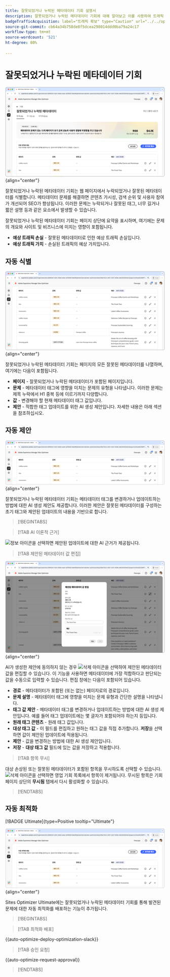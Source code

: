 ```yaml
---
title: 잘못되었거나 누락된 메타데이터 기회 설명서
description: 잘못되었거나 누락된 메타데이터 기회에 대해 알아보고 이를 사용하여 트래픽 확보를 개선하는 방법을 알아봅니다.
badgeTrafficAcquisition: label="트래픽 확보" type="Caution" url="../../opportunity-types/traffic-acquisition.md" tooltip="트래픽 확보"
source-git-commit: cb64a34b758de8f5dcea298014ddd0ba79a24c17
workflow-type: tm+mt
source-wordcount: '521'
ht-degree: 80%

---
```



# 잘못되었거나 누락된 메타데이터 기회

![잘못되었거나 누락된 메타데이터 기회](./assets/missing-or-invalid-metadata/hero.png){align="center"}

잘못되었거나 누락된 메타데이터 기회는 웹 페이지에서 누락되었거나 잘못된 메타데이터를 식별합니다. 메타데이터 문제를 해결하면 콘텐츠 가시성, 검색 순위 및 사용자 참여가 개선되어 SEO가 향상됩니다. 이러한 문제는 누락되거나 잘못된 태그, 너무 길거나 짧은 설명 등과 같은 요소에서 발생할 수 있습니다.

잘못되었거나 누락된 메타데이터 기회는 페이지 상단에 요약을 표시하며, 여기에는 문제의 개요와 사이트 및 비즈니스에 미치는 영향이 포함됩니다.

* **예상 트래픽 손실** - 잘못된 메타데이터로 인한 예상 트래픽 손실입니다.
* **예상 트래픽 가치** - 손실된 트래픽의 예상 가치입니다.

## 자동 식별

![잘못되었거나 누락된 메타데이터 자동 식별](./assets/missing-or-invalid-metadata/auto-identify.png){align="center"}

잘못되었거나 누락된 메타데이터 기회는 페이지의 모든 잘못된 메타데이터를 나열하며, 여기에는 다음이 포함됩니다.

* **페이지** - 잘못되었거나 누락된 메타데이터가 포함된 페이지입니다.
* **문제** - 메타데이터 태그에 영향을 미치는 문제의 유형을 나타냅니다. 이러한 문제는 제목 누락에서 H1 중복 등에 이르기까지 다양합니다.
* **값** - 변경해야 할 현재 메타데이터 태그 값입니다.
* **제안** - 적합한 태그 업데이트를 위한 AI 생성 제안입니다. 자세한 내용은 아래 섹션을 참조하십시오.

## 자동 제안

![잘못되었거나 누락된 메타데이터 자동 제안](./assets/missing-or-invalid-metadata/auto-suggest.png){align="center"}

잘못되었거나 누락된 메타데이터 기회는 메타데이터 태그를 변경하거나 업데이트하는 방법에 대한 AI 생성 제안도 제공합니다. 이러한 제안은 잘못된 메타데이터를 구성하는 초기 태그와 제안된 업데이트의 내용을 기반으로 합니다.

>[!BEGINTABS]

>[!TAB AI 이론적 근거]

![정보 아이콘](https://spectrum.adobe.com/static/icons/workflow_18/Smock_InfoOutline_18_N.svg)을 선택하면 제안된 업데이트에 대한 AI 근거가 제공됩니다.

>[!TAB  제안된 메타데이터 값 편집]

![제안된 잘못되었거나 누락된 메타데이터 편집](./assets/missing-or-invalid-metadata/edit-suggested-metadata-value.png){align="center"}

AI가 생성한 제안에 동의하지 않는 경우 ![삭제 아이콘](https://spectrum.adobe.com/static/icons/ui_18/CrossSize500.svg)을 선택하여 제안된 메타데이터 값을 편집할 수 있습니다. 이 기능을 사용하면 메타데이터에 가장 적합하다고 판단되는 값을 수동으로 입력할 수 있습니다. 편집 창에는 다음이 포함되어 있습니다.

* **경로** - 메타데이터가 포함된 (또는 없는) 페이지로의 경로입니다.
* **문제 설명** - 메타데이터 태그에 영향을 미치는 문제 유형과 간단한 설명을 나타냅니다.
* **태그 값 제안** - 메타데이터 태그를 변경하거나 업데이트하는 방법에 대한 AI 생성 제안입니다. 예를 들어 태그 업데이트에는 몇 글자가 포함되어야 하는지 등입니다.
* **원래 태그 콘텐츠** - 원래 태그 값입니다.
* **대상 태그 값** - 이 필드를 편집하고 원하는 태그 값을 직접 추가합니다. **저장**&#x200B;을 선택하면 값이 제안된 업데이트에 적용됩니다.
* **제안** - 값을 변경하는 방법에 대한 AI 생성 제안입니다.
* **저장** - **대상 태그 값** 필드에 있는 값을 저장하고 적용합니다.

>[!TAB 항목 무시]

대상 손상된 또는 잘못된 메타데이터가 포함된 항목을 무시하도록 선택할 수 있습니다. ![삭제 아이콘](https://spectrum.adobe.com/static/icons/ui_18/CrossSize500.svg)을 선택하면 영업 기회 목록에서 항목이 제거됩니다. 무시된 항목은 기회 페이지 상단의 **무시됨** 탭에서 다시 활성화할 수 있습니다.

>[!ENDTABS]

## 자동 최적화

[!BADGE Ultimate]{type=Positive tooltip="Ultimate"}

![제안된 잘못되었거나 누락된 메타데이터 자동 최적화](./assets/missing-or-invalid-metadata/auto-optimize.png){align="center"}

Sites Optimizer Ultimate에는 잘못되었거나 누락된 메타데이터 기회를 통해 발견된 문제에 대한 자동 최적화를 배포하는 기능이 추가됩니다. <!--- TBD-need more in-depth and opportunity specific information here. What does the auto-optimization do?-->

>[!BEGINTABS]

>[!TAB 최적화 배포]

{{auto-optimize-deploy-optimization-slack}}

>[!TAB 승인 요청]

{{auto-optimize-request-approval}}

>[!ENDTABS]
